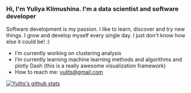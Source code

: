 ### Hi, I'm Yuliya Klimushina. I'm a data scientist and software developer

Software development is my passion. I like to learn, discover and try new things. I grow and develop myself every single day. I just don't know how else it could be! :)  

- I’m currently working on clustering analysis
- I’m currently learning machine learning methods and algorithms and plotly Dash (this is a really awesome visualization framework)
- How to reach me: yulits@gmail.com

[![Yulits's github stats](https://github-readme-stats.vercel.app/api?username=yulits&show_icons=true&theme=algolia)](https://github.com/yulits/github-readme-stats)
